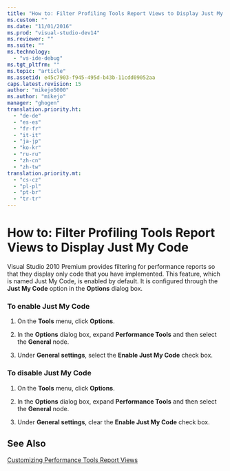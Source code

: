 ```yaml
---
title: "How to: Filter Profiling Tools Report Views to Display Just My Code | Microsoft Docs"
ms.custom: ""
ms.date: "11/01/2016"
ms.prod: "visual-studio-dev14"
ms.reviewer: ""
ms.suite: ""
ms.technology: 
  - "vs-ide-debug"
ms.tgt_pltfrm: ""
ms.topic: "article"
ms.assetid: e45c7903-f945-495d-b43b-11cdd09052aa
caps.latest.revision: 15
author: "mikejo5000"
ms.author: "mikejo"
manager: "ghogen"
translation.priority.ht: 
  - "de-de"
  - "es-es"
  - "fr-fr"
  - "it-it"
  - "ja-jp"
  - "ko-kr"
  - "ru-ru"
  - "zh-cn"
  - "zh-tw"
translation.priority.mt: 
  - "cs-cz"
  - "pl-pl"
  - "pt-br"
  - "tr-tr"
---
```

# How to: Filter Profiling Tools Report Views to Display Just My Code
Visual Studio 2010 Premium provides filtering for performance reports so that they display only code that you have implemented. This feature, which is named Just My Code, is enabled by default. It is configured through the **Just My Code** option in the **Options** dialog box.  
  
### To enable Just My Code  
  
1.  On the **Tools** menu, click **Options**.  
  
2.  In the **Options** dialog box, expand **Performance Tools** and then select the **General** node.  
  
3.  Under **General settings**, select the **Enable Just My Code** check box.  
  
### To disable Just My Code  
  
1.  On the **Tools** menu, click **Options**.  
  
2.  In the **Options** dialog box, expand **Performance Tools** and then select the **General** node.  
  
3.  Under **General settings**, clear the **Enable Just My Code** check box.  
  
## See Also  
 [Customizing Performance Tools Report Views](../profiling/customizing-performance-tools-report-views.md)